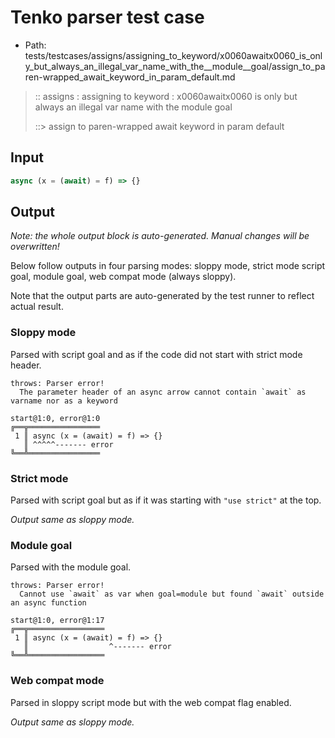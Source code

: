 # Tenko parser test case

- Path: tests/testcases/assigns/assigning_to_keyword/x0060awaitx0060_is_only_but_always_an_illegal_var_name_with_the__module__goal/assign_to_paren-wrapped_await_keyword_in_param_default.md

> :: assigns : assigning to keyword : x0060awaitx0060 is only but always an illegal var name with the module goal
>
> ::> assign to paren-wrapped await keyword in param default

## Input

`````js
async (x = (await) = f) => {}
`````

## Output

_Note: the whole output block is auto-generated. Manual changes will be overwritten!_

Below follow outputs in four parsing modes: sloppy mode, strict mode script goal, module goal, web compat mode (always sloppy).

Note that the output parts are auto-generated by the test runner to reflect actual result.

### Sloppy mode

Parsed with script goal and as if the code did not start with strict mode header.

`````
throws: Parser error!
  The parameter header of an async arrow cannot contain `await` as varname nor as a keyword

start@1:0, error@1:0
╔══╦════════════════
 1 ║ async (x = (await) = f) => {}
   ║ ^^^^^------- error
╚══╩════════════════

`````

### Strict mode

Parsed with script goal but as if it was starting with `"use strict"` at the top.

_Output same as sloppy mode._

### Module goal

Parsed with the module goal.

`````
throws: Parser error!
  Cannot use `await` as var when goal=module but found `await` outside an async function

start@1:0, error@1:17
╔══╦═════════════════
 1 ║ async (x = (await) = f) => {}
   ║                  ^------- error
╚══╩═════════════════

`````


### Web compat mode

Parsed in sloppy script mode but with the web compat flag enabled.

_Output same as sloppy mode._
